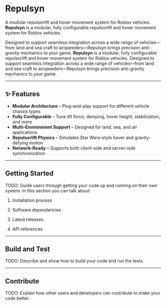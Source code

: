 # Repulsyn

A modular repulsorlift and hover movement system for Roblox vehicles.
**Repulsyn** is a modular, fully configurable repulsorlift and hover movement system for Roblox vehicles.

Designed to support seamless integration across a wide range of vehicles—from land and sea craft to airspeeders—Repulsyn brings precision anti-gravity mechanics to your game.
**Repulsyn** is a modular, fully configurable repulsorlift and hover movement system for Roblox vehicles. Designed to support seamless integration across a wide range of vehicles—from land and sea craft to airspeeders—Repulsyn brings precision anti-gravity mechanics to your game.

---

## ✨ Features

- **Modular Architecture** – Plug-and-play support for different vehicle chassis types
- **Fully Configurable** – Tune lift force, damping, hover height, stabilization, and more
- **Multi-Environment Support** – Designed for land, sea, and air applications
- **Repulsorlift Physics** – Simulates Star Wars–style hover and gravity-defying motion
- **Network-Ready** – Supports both client-side and server-side synchronization

---

## Getting Started

TODO: Guide users through getting your code up and running on their own system. In this section you can talk about:

1. Installation process

2. Software dependencies

3. Latest releases

4. API references

---

## Build and Test

TODO: Describe and show how to build your code and run the tests.

---

## Contribute

TODO: Explain how other users and developers can contribute to make your code better.
